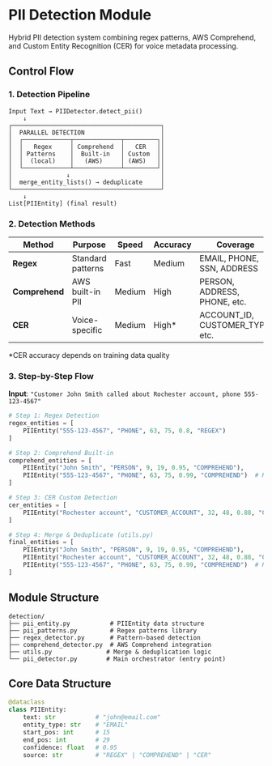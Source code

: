 # PII Detection Module

Hybrid PII detection system combining regex patterns, AWS Comprehend, and Custom Entity Recognition (CER) for voice metadata processing.

## Control Flow

### 1. Detection Pipeline
```
Input Text → PIIDetector.detect_pii()
    ↓
┌─────────────────────────────────────────┐
│  PARALLEL DETECTION                     │
│  ┌─────────────┬─────────────┬─────────┐│
│  │   Regex     │ Comprehend  │   CER   ││
│  │ Patterns    │  Built-in   │ Custom  ││
│  │  (local)    │   (AWS)     │ (AWS)   ││
│  └─────────────┴─────────────┴─────────┘│
│               ↓                         │
│  merge_entity_lists() → deduplicate     │
└─────────────────────────────────────────┘
    ↓
List[PIIEntity] (final result)
```

### 2. Detection Methods

| Method | Purpose | Speed | Accuracy | Coverage |
|--------|---------|-------|----------|----------|
| **Regex** | Standard patterns | Fast | Medium | EMAIL, PHONE, SSN, ADDRESS |
| **Comprehend** | AWS built-in PII | Medium | High | PERSON, ADDRESS, PHONE, etc. |
| **CER** | Voice-specific | Medium | High* | ACCOUNT_ID, CUSTOMER_TYPE, etc. |

*CER accuracy depends on training data quality

### 3. Step-by-Step Flow

**Input**: `"Customer John Smith called about Rochester account, phone 555-123-4567"`

```python
# Step 1: Regex Detection
regex_entities = [
    PIIEntity("555-123-4567", "PHONE", 63, 75, 0.8, "REGEX")
]

# Step 2: Comprehend Built-in  
comprehend_entities = [
    PIIEntity("John Smith", "PERSON", 9, 19, 0.95, "COMPREHEND"),
    PIIEntity("555-123-4567", "PHONE", 63, 75, 0.99, "COMPREHEND")  # Higher confidence
]

# Step 3: CER Custom Detection
cer_entities = [
    PIIEntity("Rochester account", "CUSTOMER_ACCOUNT", 32, 48, 0.88, "CER")
]

# Step 4: Merge & Deduplicate (utils.py)
final_entities = [
    PIIEntity("John Smith", "PERSON", 9, 19, 0.95, "COMPREHEND"),
    PIIEntity("Rochester account", "CUSTOMER_ACCOUNT", 32, 48, 0.88, "CER"),
    PIIEntity("555-123-4567", "PHONE", 63, 75, 0.99, "COMPREHEND")  # Kept highest confidence
]
```

## Module Structure

```
detection/
├── pii_entity.py           # PIIEntity data structure
├── pii_patterns.py         # Regex patterns library  
├── regex_detector.py       # Pattern-based detection
├── comprehend_detector.py  # AWS Comprehend integration
├── utils.py               # Merge & deduplication logic
└── pii_detector.py        # Main orchestrator (entry point)
```

## Core Data Structure

```python
@dataclass
class PIIEntity:
    text: str           # "john@email.com"
    entity_type: str    # "EMAIL" 
    start_pos: int      # 15
    end_pos: int        # 29
    confidence: float   # 0.95
    source: str         # "REGEX" | "COMPREHEND" | "CER"
```
